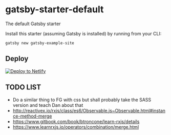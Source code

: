 # gatsby-starter-default
The default Gatsby starter

Install this starter (assuming Gatsby is installed) by running from your CLI:
```
gatsby new gatsby-example-site
```
## Deploy

[![Deploy to Netlify](https://www.netlify.com/img/deploy/button.svg)](https://app.netlify.com/start/deploy?repository=https://github.com/gatsbyjs/gatsby-starter-default)

## TODO LIST

- Do a similar thing to FG with css but shall probably take the SASS version and teach Dan about that
- http://reactivex.io/rxjs/class/es6/Observable.js~Observable.html#instance-method-merge
- https://www.gitbook.com/book/btroncone/learn-rxjs/details
- https://www.learnrxjs.io/operators/combination/merge.html

